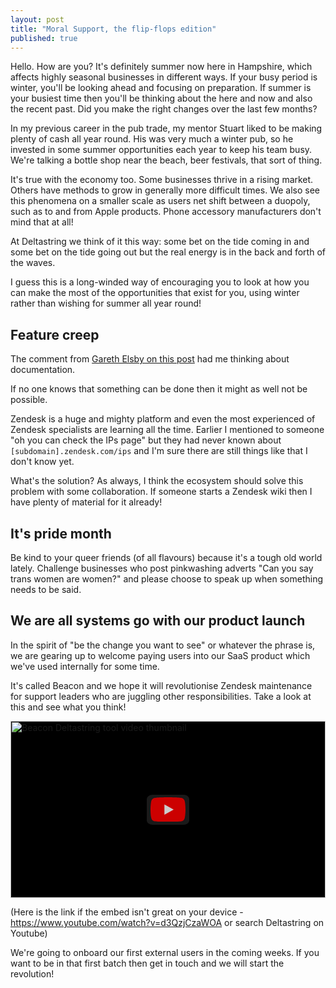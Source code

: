 ```yaml
---
layout: post
title: "Moral Support, the flip-flops edition"
published: true
---
```


Hello. How are you? It's definitely summer now here in Hampshire, which affects highly seasonal businesses in different ways. If your busy period is winter, you'll be looking ahead and focusing on preparation. If summer is your busiest time then you'll be thinking about the here and now and also the recent past. Did you make the right changes over the last few months?

In my previous career in the pub trade, my mentor Stuart liked to be making plenty of cash all year round. His was very much a winter pub, so he invested in some summer opportunities each year to keep his team busy. We're talking a bottle shop near the beach, beer festivals, that sort of thing.

It's true with the economy too. Some businesses thrive in a rising market. Others have methods to grow in generally more difficult times. We also see this phenomena on a smaller scale as users net shift between a duopoly, such as to and from Apple products. Phone accessory manufacturers don't mind that at all!

At Deltastring we think of it this way: some bet on the tide coming in and some bet on the tide going out but the real energy is in the back and forth of the waves.

I guess this is a long-winded way of encouraging you to look at how you can make the most of the opportunities that exist for you, using winter rather than wishing for summer all year round!

## Feature creep

The comment from [Gareth Elsby on this post](https://www.linkedin.com/feed/update/urn:li:activity:7335239341721468930) had me thinking about documentation.

If no one knows that something can be done then it might as well not be possible.

Zendesk is a huge and mighty platform and even the most experienced of Zendesk specialists are learning all the time. Earlier I mentioned to someone "oh you can check the IPs page" but they had never known about `[subdomain].zendesk.com/ips` and I'm sure there are still things like that I don't know yet.

What's the solution? As always, I think the ecosystem should solve this problem with some collaboration. If someone starts a Zendesk wiki then I have plenty of material for it already!

## It's pride month

Be kind to your queer friends (of all flavours) because it's a tough old world lately. Challenge businesses who post pinkwashing adverts "Can you say trans women are women?" and please choose to speak up when something needs to be said.

## We are all systems go with our product launch

In the spirit of "be the change you want to see" or whatever the phrase is, we are gearing up to welcome paying users into our SaaS product which we've used internally for some time.

It's called Beacon and we hope it will revolutionise Zendesk maintenance for support leaders who are juggling other responsibilities. Take a look at this and see what you think!

<div class="youtube-facade" style="position: relative; overflow: hidden; width: 100%; aspect-ratio: 16/9; background-color: #000; cursor: pointer; max-width: 560px; margin: 0 auto;" data-video-id="d3QzjCzaWOA">
  <img src="https://img.youtube.com/vi/d3QzjCzaWOA/maxresdefault.jpg" 
       alt="Beacon Deltastring tool video thumbnail" 
       style="width: 100%; height: 100%; object-fit: cover;"
       loading="lazy">
  <button class="youtube-play-button" style="position: absolute; top: 50%; left: 50%; transform: translate(-50%, -50%); width: 68px; height: 48px; background-color: #212121; opacity: 0.8; border-radius: 14%; border: none; cursor: pointer;" aria-label="Play video">
    <svg height="100%" version="1.1" viewBox="0 0 68 48" width="100%">
      <path class="ytp-large-play-button-bg" d="M66.52,7.74c-0.78-2.93-2.49-5.41-5.42-6.19C55.79,.13,34,0,34,0S12.21,.13,6.9,1.55 C3.97,2.33,2.27,4.81,1.48,7.74C0.06,13.05,0,24,0,24s0.06,10.95,1.48,16.26c0.78,2.93,2.49,5.41,5.42,6.19 C12.21,47.87,34,48,34,48s21.79-0.13,27.1-1.55c2.93-0.78,4.64-3.26,5.42-6.19C67.94,34.95,68,24,68,24S67.94,13.05,66.52,7.74z" fill="#f00"></path>
      <path d="M 45,24 27,14 27,34" fill="#fff"></path>
    </svg>
  </button>
</div>

<script src="/assets/js/youtube-facade.js"></script>

(Here is the link if the embed isn't great on your device - https://www.youtube.com/watch?v=d3QzjCzaWOA or search Deltastring on Youtube)

We're going to onboard our first external users in the coming weeks. If you want to be in that first batch then get in touch and we will start the revolution!